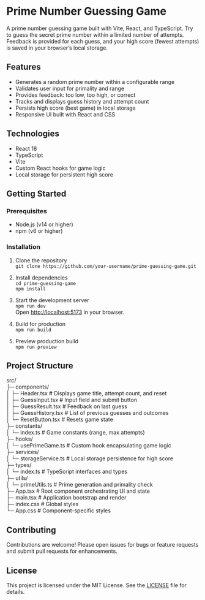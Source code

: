 # Prime Number Guessing Game

A prime number guessing game built with Vite, React, and TypeScript. Try to guess the secret prime number within a limited number of attempts. Feedback is provided for each guess, and your high score (fewest attempts) is saved in your browser’s local storage.

## Features

- Generates a random prime number within a configurable range
- Validates user input for primality and range
- Provides feedback: too low, too high, or correct
- Tracks and displays guess history and attempt count
- Persists high score (best game) in local storage
- Responsive UI built with React and CSS

## Technologies

- React 18
- TypeScript
- Vite
- Custom React hooks for game logic
- Local storage for persistent high score

## Getting Started

### Prerequisites

- Node.js (v14 or higher)
- npm (v6 or higher)

### Installation

1. Clone the repository  
   `git clone https://github.com/your-username/prime-guessing-game.git`

2. Install dependencies  
   `cd prime-guessing-game`  
   `npm install`

3. Start the development server  
   `npm run dev`  
   Open [http://localhost:5173](http://localhost:5173) in your browser.

4. Build for production  
   `npm run build`

5. Preview production build  
   `npm run preview`

## Project Structure

src/  
├─ components/  
│  ├─ Header.tsx           # Displays game title, attempt count, and reset  
│  ├─ GuessInput.tsx       # Input field and submit button  
│  ├─ GuessResult.tsx      # Feedback on last guess  
│  ├─ GuessHistory.tsx     # List of previous guesses and outcomes  
│  └─ ResetButton.tsx      # Resets game state  
├─ constants/  
│  └─ index.ts             # Game constants (range, max attempts)  
├─ hooks/  
│  └─ usePrimeGame.ts      # Custom hook encapsulating game logic  
├─ services/  
│  └─ storageService.ts    # Local storage persistence for high score  
├─ types/  
│  └─ index.ts             # TypeScript interfaces and types  
├─ utils/  
│  └─ primeUtils.ts        # Prime generation and primality check  
├─ App.tsx                 # Root component orchestrating UI and state  
├─ main.tsx                # Application bootstrap and render  
├─ index.css               # Global styles  
└─ App.css                 # Component-specific styles  

## Contributing

Contributions are welcome! Please open issues for bugs or feature requests and submit pull requests for enhancements.

## License

This project is licensed under the MIT License. See the [LICENSE](LICENSE) file for details.